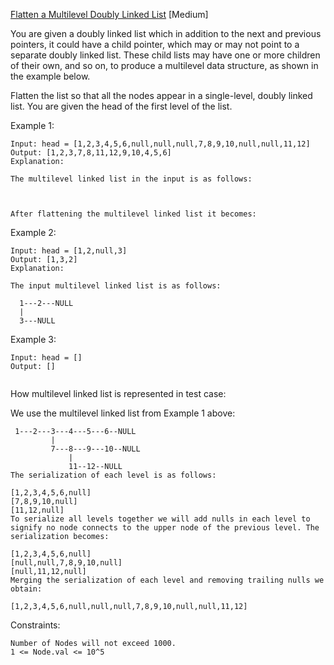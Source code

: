 [Flatten a Multilevel Doubly Linked List](https://leetcode.com/problems/flatten-a-multilevel-doubly-linked-list/) [Medium]

You are given a doubly linked list which in addition to the next and previous pointers, it could have a child pointer, which may or may not point to a separate doubly linked list. These child lists may have one or more children of their own, and so on, to produce a multilevel data structure, as shown in the example below.

Flatten the list so that all the nodes appear in a single-level, doubly linked list. You are given the head of the first level of the list.

 

Example 1:
```
Input: head = [1,2,3,4,5,6,null,null,null,7,8,9,10,null,null,11,12]
Output: [1,2,3,7,8,11,12,9,10,4,5,6]
Explanation:

The multilevel linked list in the input is as follows:



After flattening the multilevel linked list it becomes:
```

Example 2:
```
Input: head = [1,2,null,3]
Output: [1,3,2]
Explanation:

The input multilevel linked list is as follows:

  1---2---NULL
  |
  3---NULL
  ```
Example 3:
```
Input: head = []
Output: []
 
```
How multilevel linked list is represented in test case:

We use the multilevel linked list from Example 1 above:
```
 1---2---3---4---5---6--NULL
         |
         7---8---9---10--NULL
             |
             11--12--NULL
The serialization of each level is as follows:

[1,2,3,4,5,6,null]
[7,8,9,10,null]
[11,12,null]
To serialize all levels together we will add nulls in each level to signify no node connects to the upper node of the previous level. The serialization becomes:

[1,2,3,4,5,6,null]
[null,null,7,8,9,10,null]
[null,11,12,null]
Merging the serialization of each level and removing trailing nulls we obtain:

[1,2,3,4,5,6,null,null,null,7,8,9,10,null,null,11,12]
 ```

Constraints:
```
Number of Nodes will not exceed 1000.
1 <= Node.val <= 10^5
```